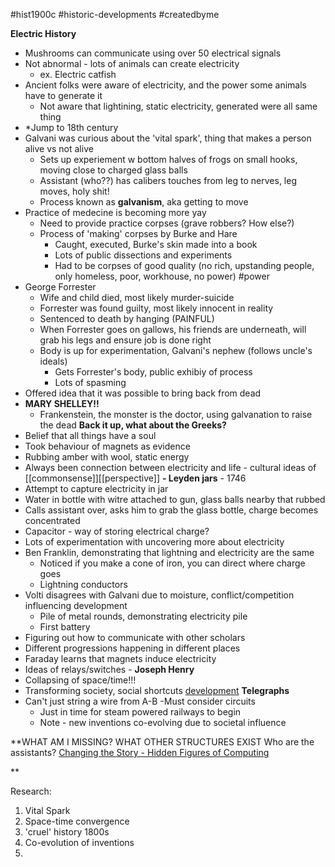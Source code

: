 #hist1900c #historic-developments #createdbyme

**Electric History**
- Mushrooms can communicate using over 50 electrical signals
- Not abnormal - lots of animals can create electricity
	- ex. Electric catfish
- Ancient folks were aware of electricity, and the power some animals have to generate it
	- Not aware that lightining, static electricity, generated were all same thing
- *Jump to 18th century
- Galvani was curious about the 'vital spark', thing that makes a person alive vs not alive
	- Sets up experiement w bottom halves of frogs on small hooks, moving close to charged glass balls
	- Assistant (who??) has calibers touches from leg to nerves, leg moves, holy shit!
	- Process known as **galvanism**, aka getting to move
- Practice of medecine is becoming more yay
	- Need to provide practice corpses (grave robbers? How else?)
	- Process of 'making' corpses by Burke and Hare
		- Caught, executed, Burke's skin made into a book
		- Lots of public dissections and experiments
		- Had to be corpses of good quality (no rich, upstanding people, only homeless, poor, workhouse, no power) #power
- George Forrester
	- Wife and child died, most likely murder-suicide
	- Forrester was found guilty, most likely innocent in reality
	- Sentenced to death by hanging (PAINFUL)
	- When Forrester goes on gallows, his friends are underneath, will grab his legs and ensure job is done right
	- Body is up for experimentation, Galvani's nephew (follows uncle's ideals)
		- Gets Forrester's body, public exhibiy of process
		- Lots of spasming
- Offered idea that it was possible to bring back from dead
- **MARY SHELLEY!!**
	- Frankenstein, the monster is the doctor, using galvanation to raise the dead
**Back it up, what about the Greeks?**
- Belief that all things have a soul
- Took behaviour of magnets as evidence
- Rubbing amber with wool, static energy
- Always been connection between electricity and life - cultural ideas of [[commonsense]][[perspective]]
**- Leyden jars** - 1746
- Attempt to capture electricity in jar
- Water in bottle with witre attached to gun, glass balls nearby that rubbed
- Calls assistant over, asks him to grab the glass bottle, charge becomes concentrated
- Capacitor - way of storing electrical charge?
- Lots of experimentation with uncovering more about electricity
- Ben Franklin, demonstrating that lightning and electricity are the same
	- Noticed if you make a cone of iron, you can direct where charge goes
	- Lightning conductors
- Volti disagrees with Galvani due to moisture, conflict/competition influencing development
	- Pile of metal rounds, demonstrating electricity pile
	- First battery
- Figuring out how to communicate with other scholars
- Different progressions happening in different places
- Faraday learns that magnets induce electricity
- Ideas of relays/switches - **Joseph Henry**
- Collapsing of space/time!!!
- Transforming society, social shortcuts [development](development)
**Telegraphs**
- Can't just string a wire from A-B
	-Must consider circuits
	- Just in time for steam powered railways to begin
	- Note - new inventions co-evolving due to societal influence

**WHAT AM I MISSING?
WHAT OTHER STRUCTURES EXIST
Who are the assistants? [Changing the Story - Hidden Figures of Computing](Changing%20the%20Story%20-%20Hidden%20Figures%20of%20Computing.md)

**


Research:
1. Vital Spark
2. Space-time convergence
3. 'cruel' history 1800s
4. Co-evolution of inventions
5. 
